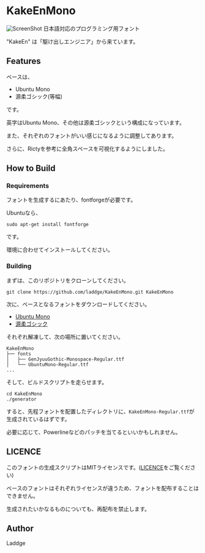 # KakeEnMono
![ScreenShot](https://user-images.githubusercontent.com/67098414/121771613-57ee1900-cbab-11eb-929e-1f42c4c1ebb9.jpg)
日本語対応のプログラミング用フォント

"KakeEn" は「駆け出しエンジニア」から来ています。

## Features
ベースは、

* Ubuntu Mono
* 源柔ゴシック(等幅)

です。

英字はUbuntu Mono、その他は源柔ゴシックという構成になっています。

また、それぞれのフォントがいい感じになるように調整してあります。

さらに、Rictyを参考に全角スペースを可視化するようにしました。

## How to Build
### Requirements
フォントを生成するにあたり、fontforgeが必要です。

Ubuntuなら、

```
sudo apt-get install fontforge
```

です。

環境に合わせてインストールしてください。

### Building
まずは、このリポジトリをクローンしてください。

```
git clone https://github.com/laddge/KakeEnMono.git KakeEnMono
```

次に、ベースとなるフォントをダウンロードしてください。

* [Ubuntu Mono](https://fonts.google.com/specimen/Ubuntu+Mono)
* [源柔ゴシック](http://jikasei.me/font/genjyuu/)

それぞれ解凍して、次の場所に置いてください。

```
KakeEnMono
├── fonts
│   ├── GenJyuuGothic-Monospace-Regular.ttf
│   └── UbuntuMono-Regular.ttf
...
```

そして、ビルドスクリプトを走らせます。

```
cd KakeEnMono
./generator
```

すると、先程フォントを配置したディレクトリに、`KakeEnMono-Regular.ttf`が生成されているはずです。

必要に応じて、Powerlineなどのパッチを当てるといいかもしれません。

## LICENCE
このフォントの生成スクリプトはMITライセンスです。([LICENCE](LICENCE)をご覧ください)

ベースのフォントはそれぞれライセンスが違うため、フォントを配布することはできません。

生成されたいかなるものについても、再配布を禁止します。

## Author
Laddge
